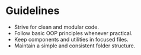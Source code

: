 # Guidelines

- Strive for clean and modular code.
- Follow basic OOP principles whenever practical.
- Keep components and utilities in focused files.
- Maintain a simple and consistent folder structure.
